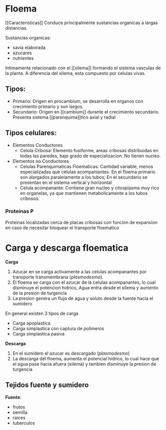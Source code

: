 # Floema

[[Caracteristicas]]
Conduce principalmente sustancias organicas a largas distancias.

Sustancias organicas:
- savia elaborada
- azucares
- nutrientes

Intimamente relacionado con el [[xilema]] formando el sistema vasculas de la planta.
A diferencia del xilema, esta compuesto por celulas vivas.

## **Tipos**:

- Primario: Origen en procambium, se desarrolla en organos con crecimiento primario y son largos.
- Secundario: Origen en [[cambium]] durante el crecimiento secundario. Presenta sistema [[parenquima]]tico axial y radial

## **Tipos celulares**:

- Elementos Conductores
	- Celula Cribosa: Elemento fusiforme, areas cribosas distribuidas en todas las paredes, bajo grado de especializacion. No tienen nucleo.
- Elementos no Conductores
	- Celulas Parenquimaticas Floematicas: Cantidad variable, menos especializadas que celulas acompaniantes. En el floema primario son alargados paralelamente a los tubos; En el secundario se presentan en el sistema vertical y horizontal
	- Celula acompanante: Contiene gran nucleo y citosplasma muy rico en organelas, ya que mantienen metabolicamente a los tubos cribosos.

### Proteinas P

Proteinas localizadas cerca de placas cribosas con funcion de expansion en caso de necesitar bloquear el transporte floematico

# Carga y descarga floematica

**Carga**
1. Azucar en se carga activamente a las celulas acompanantes por transporte transmembrana (*plasmodesmo*).
2. El floema se carga con el azucar de la celulas acompanantes, lo cual disminuye el potencion hidrico, Agua entra desde el xilema y aumento de la presion de turgencia
3. La presion genera un flujo de agua y soluto desde la fuente hacia el sumidero

En general existen 3 tipos de carga
- Carga apoplastica
- Carga simplastica con captura de polimeros
- Carga simplastica pasiva

**Descarga**
1. En el sumidero el azucar es descargado (*plasmodesmo*)
2. La descarga del floema, aumenta el potencial hidrico, lo cual hace que el agua pase hacia afuera (xilema) y tambien disminuye la presion de turgencia
## Tejidos fuente y sumidero
**Fuente**:

- frutos
- semilla
- raices 
- tuberculos